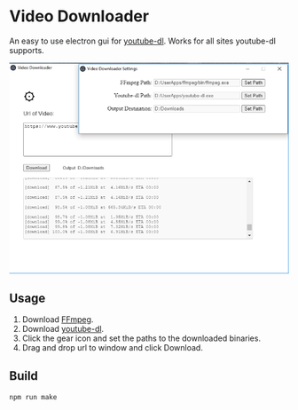 # Video Downloader
An easy to use electron gui for [youtube-dl](https://github.com/ytdl-org/youtube-dl). Works for all sites youtube-dl supports.

![Picture showing the program](docs/sample.png "Title")

## Usage

1. Download [FFmpeg](https://ffmpeg.org/download.html).
2. Download [youtube-dl](https://github.com/ytdl-org/youtube-dl/releases).
3. Click the gear icon and set the paths to the downloaded binaries.
4. Drag and drop url to window and click Download.

## Build
~~~
npm run make
~~~
